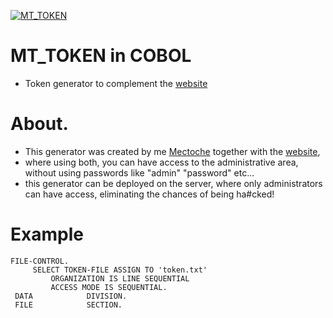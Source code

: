 
<p aling= center><a href="https://github.com/Mectoche/MT.TOKEN"><img src="https://i.ibb.co/wNDXpTG/token-token.png" alt="MT_TOKEN" border="0"></a></p>

#

# MT_TOKEN in COBOL
- Token generator to complement the [website](https://github.com/Mectoche/MT.TOKEN_WEBSITE)
#

# About.
- This generator was created by me [Mectoche](www.hithub.com/mectoche) together with the [website](https://github.com/Mectoche/MT.TOKEN_WEBSITE),
- where using both, you can have access to the administrative area, without using passwords like "admin" "password" etc...
- this generator can be deployed on the server, where only administrators can have access, eliminating the chances of being ha#cked!

# Example
```COBOL
FILE-CONTROL.
     SELECT TOKEN-FILE ASSIGN TO 'token.txt'
         ORGANIZATION IS LINE SEQUENTIAL
         ACCESS MODE IS SEQUENTIAL.    
 DATA            DIVISION.
 FILE            SECTION.
```
